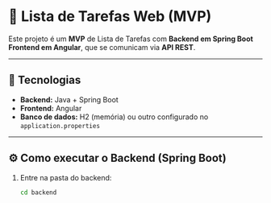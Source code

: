 # 📝 Lista de Tarefas Web (MVP)

Este projeto é um **MVP** de Lista de Tarefas com **Backend em Spring Boot** **Frontend em Angular**, que se comunicam via **API REST**.

---

## 🚀 Tecnologias
- **Backend:** Java + Spring Boot
- **Frontend:** Angular
- **Banco de dados:** H2 (memória) ou outro configurado no `application.properties`

---

## ⚙️ Como executar o Backend (Spring Boot)

1. Entre na pasta do backend:
   ```bash
   cd backend

